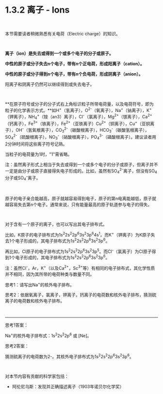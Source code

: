 # 1.3.2 离子 - Ions

<br>

本节需要读者稍微熟悉有关电荷（Electric charge）的知识。

<br>

**离子（ion）是失去或得到一个或多个电子的分子或原子。**

**中性的原子或分子失去n个电子，带有n个正电荷，形成阳离子（cation）。**

**中性的原子或分子得到n个电子，带有n个负电荷，形成阴离子（anion）。**

阳离子和阴离子仍然可以继续得到或失去电子。

<br>

**在原子符号或分子的分子式右上角标识粒子所带电荷量，以及电荷符号，即为粒子的化学表示方式。**如H<sup>+</sup>（氢离子），O<sup>2-</sup>（氧离子），Na<sup>+</sup>（钠离子），K<sup>+</sup>（钾离子），NH<sub>4</sub><sup>+</sup>（铵（an3）离子），Cl<sup>-</sup>（氯离子），Mg<sup>2+</sup>（镁离子），Ca<sup>2+</sup>（钙离子），Fe<sup>3+</sup>（铁离子），Fe<sup>2+</sup>（亚铁离子）Cu<sup>2+</sup>（铜离子），Cu<sup>+</sup>（亚铜离子），OH<sup>-</sup>（氢氧根离子），CO<sub>3</sub><sup>2-</sup>（碳酸根离子），HCO<sub>3</sub><sup>-</sup>（碳酸氢根离子），SO<sub>4</sub><sup>2-</sup>（硫酸根离子），NO<sub>3</sub><sup>-</sup>（硝酸根离子），PO<sub>4</sub><sup>3-</sup>（磷酸根离子）。建议读者用2分钟时间将这些离子符号记熟。

当粒子的电荷量为1时，"1"需省略。

注：虽然离子形式上相当于失去或得到一个或多个电子的分子或原子，但离子并不一定是由分子或原子直接得失电子形成的。比如，虽然有SO<sub>4</sub><sup>2-</sup>离子，但没有SO<sub>4</sub>分子或SO<sub>4</sub><sup>-</sup>离子。

<br>

原子的电子亲合能越高，原子就越容易得到电子，原子的第n电离能越低，原子就越容易失去第n个电子。通常来说，只有能量最高的原子轨道参与电子的得失。

<br>

对于含有一个原子的离子，也可以写出其电子排布式。

比如，K原子的电子排布式为1s<sup>2</sup>2s<sup>2</sup>2p<sup>6</sup>3s<sup>2</sup>3p<sup>6</sup>4s<sup>1</sup>。而K<sup>+</sup>（钾离子）为K原子失去1个电子形成的，其电子排布式为1s<sup>2</sup>2s<sup>2</sup>2p<sup>6</sup>3s<sup>2</sup>3p<sup>6</sup>。

再比如，Cl原子的电子排布式为1s<sup>2</sup>2s<sup>2</sup>2p<sup>6</sup>3s<sup>2</sup>3p<sup>5</sup>。而Cl<sup>-</sup>（氯离子）为Cl原子得到1个电子形成的，其电子排布式为1s<sup>2</sup>2s<sup>2</sup>2p<sup>6</sup>3s<sup>2</sup>3p<sup>6</sup>。

注：虽然Cl<sup>-</sup>，Ar，K<sup>+</sup>（以及Ca<sup>2+</sup>，Sc<sup>3+</sup>等）有相同的电子排布式，其化学性质并不相同，因为其所带的电荷种类与数量不同。

思考1：请写出Na<sup>+</sup>的核外电子排布。

思考2：依据氧离子，氯离子，钾离子，钙离子的电荷数和核外电子排布，猜测硫离子的电荷数和核外电子排布。

<br>

---

思考1答案：

Na<sup>+</sup>的核外电子排布式：1s<sup>2</sup>2s<sup>2</sup>2p<sup>6</sup> 或 [Ne]。

思考2答案：

猜测硫离子的电荷数为2-。其核外电子排布式为1s<sup>2</sup>2s<sup>2</sup>2p<sup>6</sup>3s<sup>2</sup>3p<sup>6</sup>。

<br>

对本节内容有贡献的科学家包括：

- 阿伦尼乌斯：发现并正确描述离子（1903年诺贝尔化学奖）